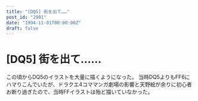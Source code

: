 ```yaml
---
title: "[DQ5] 街を出て……"
post_id: "2901"
date: "1994-11-01T00:00:00Z"
draft: false
---
```


# [DQ5] 街を出て……

この頃からDQ5のイラストを大量に描くようになった。 当時DQ5よりもFF6にハマりこんでいたが、ドラクエ4コママンガ劇場の影響と天野絵が余りに初心者お断り過ぎたので、当時FFイラストは殆ど描いていなかった。

